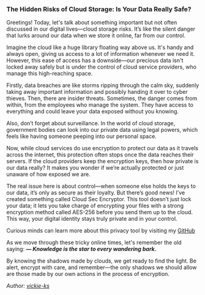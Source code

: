 ### The Hidden Risks of Cloud Storage: Is Your Data Really Safe?
<div id="copyUrl"></div>

Greetings! Today, let's talk about something important but not often discussed in our digital lives—cloud storage risks. It’s like the silent danger that lurks around our data when we store it online, far from our control.

Imagine the cloud like a huge library floating way above us. It's handy and always open, giving us access to a lot of information whenever we need it. However, this ease of access has a downside—our precious data isn't locked away safely but is under the control of cloud service providers, who manage this high-reaching space.

Firstly, data breaches are like storms ripping through the calm sky, suddenly taking away important information and possibly handing it over to cyber thieves. Then, there are insider threats. Sometimes, the danger comes from within, from the employees who manage the system. They have access to everything and could leave your data exposed without you knowing.

Also, don’t forget about surveillance. In the world of cloud storage, government bodies can look into our private data using legal powers, which feels like having someone peeping into our personal space.

Now, while cloud services do use encryption to protect our data as it travels across the internet, this protection often stops once the data reaches their servers. If the cloud providers keep the encryption keys, then how private is our data really? It makes you wonder if we’re actually protected or just unaware of how exposed we are.

The real issue here is about control—when someone else holds the keys to our data, it’s only as secure as their loyalty. But there’s good news! I’ve created something called Cloud Sec Encryptor. This tool doesn’t just lock your data; it lets you take charge of encrypting your files with a strong encryption method called AES-256 before you send them up to the cloud. This way, your digital identity stays truly private and in your control.

Curious minds can learn more about this privacy tool by visiting my <a href="https://github.com/vickie-ks/CloudSecEncryptor" target="_blank">GitHub</a>

As we move through these tricky online times, let's remember the old saying: ***&mdash; Knowledge is the star to every wandering bark.***

By knowing the shadows made by clouds, we get ready to find the light. Be alert, encrypt with care, and remember—the only shadows we should allow are those made by our own actions in the process of encryption.

*Author: <a href="https://github.com/vickie-ks" target="_blank">vickie-ks</a>*
